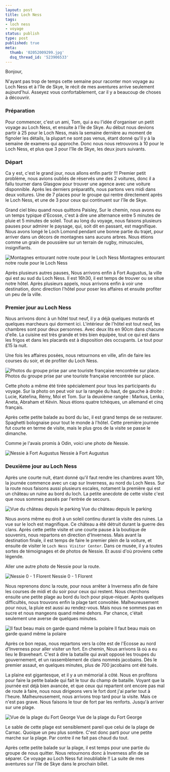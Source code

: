 ```yaml
---
layout: post
title: Loch Ness
tags:
- loch ness
- voyage
status: publish
type: post
published: true
meta:
  thumb: '02052009299.jpg'
  dsq_thread_id: '523906533'
---
```

Bonjour,

N'ayant pas trop de temps cette semaine pour raconter mon voyage au Loch Ness et à l'île de Skye, le récit de mes aventures arrive seulement aujourd'hui. Asseyez vous confortablement, car il y a beaucoup de choses à découvrir.

<!--break-->

### Préparation

Pour commencer, c'est un ami, Tom, qui a eu l'idée d'organiser un petit voyage au Loch Ness, et ensuite à l'île de Skye. Au début nous devions partir à 25 pour le Loch Ness, mais la semaine dernière au moment de fignoler les détails, la plupart ne sont pas venus, étant donné qu'il y à la semaine de examens qui approche. Donc nous nous retrouvons à 10 pour le Loch Ness, et plus que 3 pour l'île de Skye, les deux jours suivants.

### Départ

Ca y est, c'est le grand jour, nous allons enfin partir !!! Premier petit problème, nous avions oubliés de réservés une des 2 voitures, donc il a fallu tourner dans Glasgow pour trouver une agence avec une voiture disponnible. Après les derniers préparatifs, nous partons vers midi dans deux voitures. Une de 7 places pour le groupe qui rentre directement après le Loch Ness, et une de 3 pour ceux qui continuent sur l'île de Skye.

Grand ciel bleu quand nous quittons Paisley, Sur le chemin, nous avons eu un temps typique d'Ecosse, c'est à dire une alternance entre 5 minutes de pluie et 5 minutes de soleil. Tout au long du voyage, nous faisons plusieurs pauses pour admirer le paysage, qui, soit dit en passant, est magnifique. Nous avons longé le Loch Lomond pendant une bonne partie du trajet, pour arriver dans un décors de montagnes sans aucuns arbres. Nous étions comme un grain de poussière sur un terrain de rugby, minuscules, insignifiants.

![Montagnes entourant notre route pour le Loch Ness](/images/650x/02052009299.jpg "02052009299") Montagnes entourant notre route pour le Loch Ness

Après plusieurs autres pauses, Nous arrivons enfin à Fort Augustus, la ville qui est au sud du Loch Ness. Il est 16h30, il est temps de trouver ou se situe notre hôtel. Après plusieurs appels, nous arrivons enfin à voir une destination, donc direction l'hôtel pour poser les affaires et ensuite profiter un peu de la ville.

### Premier jour au Loch Ness

Nous arrivons donc à un hôtel tout neuf, il y a déjà quelques motards et quelques marcheurs qui dorment ici. L'intérieur de l'hôtel est tout neuf, les chambres sont pour deux personnes. Avec deux lits en 90cm dans chacune d'elle. La cuisine est très grande et très bien équipée, tout ce qui est dans les frigos et dans les placards est à disposition des occupants. Le tout pour £15 la nuit.

Une fois les affaires posées, nous retournons en ville, afin de faire les courses du soir, et de profiter du Loch Ness.

![Photos du groupe prise par une touriste française rencontrée sur place.](/images/650x/loch-ness-02052009.jpg "loch-ness-02052009") Photos du groupe prise par une touriste française rencontrée sur place.

Cette photo a même été tirée spécialement pour tous les participants du voyage. Sur la photo on peut voir sur la rangée du haut, de gauche à droite : Lucie, Kateřina, Rémy, Moi et Tom. Sur la deuxième rangée : Markus, Lenka, Aneta, Abraham et Kévin. Nous étions quatre tchèques, un allemand et cinq français.

Après cette petite balade au bord du lac, il est grand temps de se restaurer. Spaghetti bolognaise pour tout le monde à l'hôtel. Cette première journée fut courte en terme de visite, mais le plus gros de la visite se passe le dimanche.

Comme je l'avais promis à Odin, voici une photo de Nessie.

![Nessie à Fort Augustus](/images/650x/02052009304.jpg "02052009304") Nessie à Fort Augustus

### Deuxième jour au Loch Ness

Après une courte nuit, étant donné qu'il faut rendre les chambres avant 10h, la journée commence avec un cap sur Inverness, au nord du Loch Ness. Sur la route nous faisons aussi plusieurs escales, notament la première qui est un château un ruine au bord du loch. La petite anecdote de cette visite c'est que nous sommes passés par l'entrée de secours.

![Vue du château depuis le parking](/images/650x/03052009308.jpg "03052009308") Vue du château depuis le parking

Nous avons même eu droit à un soleil continu durant la visite des ruines. La vue sur le loch est magnifique. Ce château a été détruit durant la guerre des clans. Après cette petite visite et une courte pause à la boutique de souvenirs, nous repartons en direction d'Inverness. Mais avant la destination finale, il est temps de faire le premier plein de la voiture, et ensuite de visiter le `Loch Ness Visitor Center`. Dans ce musée, il y a toutes sortes de témoignages et de photos de Nessie. Et aussi d'où proviens cette légende.

Aller une autre photo de Nessie pour la route.

![Nessie 0 - 1 Florent](/images/650x/03052009317.jpg "03052009317") Nessie 0 - 1 Florent

Nous reprenons donc la route, pour nous arrêter à Inverness afin de faire les courses de midi et du soir pour ceux qui restent. Nous cherchons ensuite une petite plage au bord du loch pour pique-niquer. Après quelques difficultés, nous trouvons enfin la plage tant convoitée. Malheureusement pour nous, la pluie est aussi au rendez-vous. Mais nous ne sommes pas en sucre et nous mangeons quand même dehors. Par chance, c'était seulement une averse de quelques minutes.

![Il faut beau mais on garde quand même la polaire](/images/650x/03052009319.jpg "03052009319") Il faut beau mais on garde quand même la polaire

Après ce bon repas, nous repartons vers la côte est de l'Ecosse au nord d'Inverness pour aller visiter un fort. En chemin, Nous arrivons là où a eu lieu le Braveheart. C'est à dire la bataille qui avait opposé les troupes du gouvernement, et un rassemblement de clans nommés jacobains. Dès le premier assaut, en quelques minutes, plus de 700 jacobains ont été tués.

La plaine est gigantesque, et il y a un mémorial à côté. Nous en profitons pour faire la petite balade qui fait le tour du champ de bataille. Voyant que la journée est déjà bien avancée, et que ceux qui repartent ont encore pas mal de route à faire, nous nous dirigeons vers le fort dont j'ai parler tout à l'heure. Malheureusement, nous arrivons trop tard pour la visite. Mais ce n'est pas grave. Nous faisons le tour de fort par les renforts. Jusqu'à arriver sur une plage.

![Vue de la plage du Fort George](/images/650x/03052009320.jpg "03052009320") Vue de la plage du Fort George

Le sable de cette plage est sensiblement pareil que celui de la plage de Carnac. Quoique un peu plus sombre. C'est donc parti pour une petite marche sur la plage. Par contre il ne fait pas chaud du tout.

Après cette petite balade sur la plage, il est temps pour une partie du groupe de nous quitter. Nous retournons donc à Inverness afin de se séparer. Ce voyage au Loch Ness fut inoubliable !! La suite de mes aventures sur l'île de Skye dans le prochain billet.

